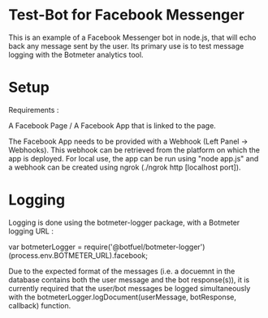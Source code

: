 # Test-Bot for Facebook Messenger

This is an example of a Facebook Messenger bot in node.js, that will echo back any message sent by the user. Its primary use is to test message logging with the Botmeter analytics tool.

# Setup

Requirements :

A Facebook Page /
A Facebook App that is linked to the page.

The Facebook App needs to be provided with a Webhook (Left Panel -> Webhooks). This webhook can be retrieved from the platform on which the app is deployed. For local use, the app can be run using "node app.js" and a webhook can be created using ngrok (./ngrok http [localhost port]). 

# Logging

Logging is done using the botmeter-logger package, with a Botmeter logging URL :

var botmeterLogger = require('@botfuel/botmeter-logger')(process.env.BOTMETER_URL).facebook;

Due to the expected format of the messages (i.e. a docuemnt in the database contains both the user message and the bot response(s)), it is currently required that the user/bot messages be logged simultaneously with the botmeterLogger.logDocument(userMessage, botResponse, callback) function.
